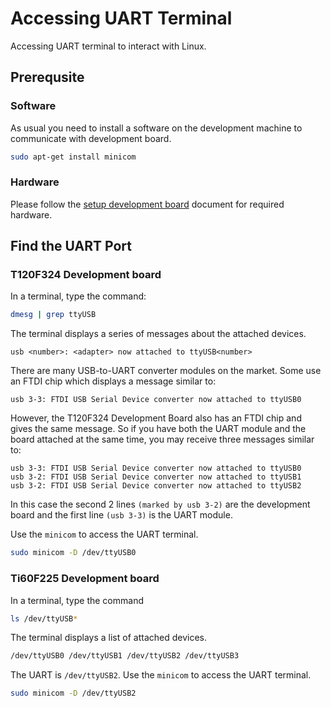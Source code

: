 # Accessing UART Terminal

Accessing UART terminal to interact with Linux.

## Prerequsite

### Software

As usual you need to install a software on the development machine to communicate with development board.

```bash
sudo apt-get install minicom
```

### Hardware

Please follow the [setup development board](setup_development_board.md) document for required hardware.

## Find the UART Port

### T120F324 Development board

In a terminal, type the command:

```bash
dmesg | grep ttyUSB
```

The terminal displays a series of messages about the attached devices.

```
usb <number>: <adapter> now attached to ttyUSB<number>
```

There are many USB-to-UART converter modules on the market. Some use an FTDI chip which displays a message similar to:

```
usb 3-3: FTDI USB Serial Device converter now attached to ttyUSB0
```

However, the T120F324 Development Board also has an FTDI chip and gives the same message. So if you have both the UART module and the board attached at the same time, you may receive three messages similar to:

```
usb 3-3: FTDI USB Serial Device converter now attached to ttyUSB0
usb 3-2: FTDI USB Serial Device converter now attached to ttyUSB1
usb 3-2: FTDI USB Serial Device converter now attached to ttyUSB2
```

In this case the second 2 lines `(marked by usb 3-2)` are the development board and the first line `(usb 3-3)` is the UART module.

Use the `minicom` to access the UART terminal.

```bash
sudo minicom -D /dev/ttyUSB0
```

### Ti60F225 Development board

In a terminal, type the command

```bash
ls /dev/ttyUSB*
```

The terminal displays a list of attached devices.

```bash
/dev/ttyUSB0 /dev/ttyUSB1 /dev/ttyUSB2 /dev/ttyUSB3
```

The UART is `/dev/ttyUSB2`. Use the `minicom` to access the UART terminal.

```bash
sudo minicom -D /dev/ttyUSB2
```
